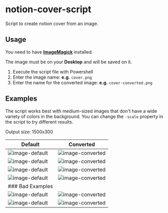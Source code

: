 # notion-cover-script
Script to create notion cover from an image.

## Usage

You need to have [**ImageMagick**](https://imagemagick.org/) installed.

The image must be on your **Desktop** and will be saved on it.

1. Execute the script file with Powershell
2. Enter the image name: **e.g.** `cover.png`
3. Enter the name for the converted image: **e.g.** `cover-converted.png`

## Examples

The script works best with medium-sized images that don't have a wide variety of colors in the background.  You can change the `-scale` property in the script to try different results.

Output size: 1500x300

| Default | Converted |
| --- | --- |
| ![image-default](https://github.com/tpfrois/notion-cover-script/blob/main/images/0-default.jpg?raw=true) | ![image-converted](https://github.com/tpfrois/notion-cover-script/blob/main/images/0-converted.jpg?raw=true) |
| ![image-default](https://github.com/tpfrois/notion-cover-script/blob/main/images/1-default.jpg?raw=true) | ![image-converted](https://github.com/tpfrois/notion-cover-script/blob/main/images/1-converted.jpg?raw=true) |
| ![image-default](https://github.com/tpfrois/notion-cover-script/blob/main/images/2-default.jpeg?raw=true) | ![image-converted](https://github.com/tpfrois/notion-cover-script/blob/main/images/2-converted.jpeg?raw=true) |
| ![image-default](https://github.com/tpfrois/notion-cover-script/blob/main/images/3-default.jpg?raw=true) | ![image-converted](https://github.com/tpfrois/notion-cover-script/blob/main/images/3-converted.jpg?raw=true) |
| ### Bad Examples |
| ![image-default](https://github.com/tpfrois/notion-cover-script/blob/main/images/4-default.png?raw=true) | ![image-converted](https://github.com/tpfrois/notion-cover-script/blob/main/images/4-converted.png?raw=true) |
| ![image-default](https://github.com/tpfrois/notion-cover-script/blob/main/images/5-default.png?raw=true) | ![image-converted](https://github.com/tpfrois/notion-cover-script/blob/main/images/5-converted.png?raw=true) |
